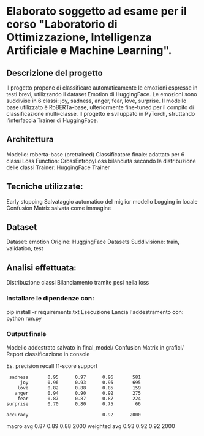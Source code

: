 <h1>Elaborato soggetto ad esame per il corso "Laboratorio di Ottimizzazione, Intelligenza Artificiale e Machine Learning".</h1>


<h2>Descrizione del progetto</h2>

<p>
Il progetto propone di classificare automaticamente le emozioni espresse in testi brevi, utilizzando il dataset Emotion di HuggingFace. 
Le emozioni sono suddivise in 6 classi: joy, sadness, anger, fear, love, surprise.
Il modello base utilizzato è RoBERTa-base, ulteriormente fine-tuned per il compito di classificazione multi-classe. 
Il progetto è sviluppato in PyTorch, sfruttando l’interfaccia Trainer di HuggingFace.
</p>

<h2>Architettura</h2>
<p>
Modello: roberta-base (pretrained)
Classificatore finale: adattato per 6 classi
Loss Function: CrossEntropyLoss bilanciata secondo la distribuzione delle classi
Trainer: HuggingFace Trainer
</p>


<h2>Tecniche utilizzate:</h2>
<p>
Early stopping
Salvataggio automatico del miglior modello
Logging in locale
Confusion Matrix salvata come immagine
</p>

<h2>Dataset</h2>
<p>
Dataset: emotion
Origine: HuggingFace Datasets
Suddivisione: train, validation, test
</p>

<h2>Analisi effettuata:</h2>
<p>
Distribuzione classi
Bilanciamento tramite pesi nella loss
</p>



<h3>Installare le dipendenze con:</h3>
pip install -r requirements.txt


</h3>Esecuzione</h3>
Lancia l'addestramento con:
python run.py

<h3>Output finale</h3>
Modello addestrato salvato in final_model/
Confusion Matrix in grafici/
Report classificazione in console

Es.
              precision    recall  f1-score   support

     sadness       0.95      0.97      0.96       581
         joy       0.96      0.93      0.95       695
        love       0.82      0.88      0.85       159
       anger       0.94      0.90      0.92       275
        fear       0.87      0.87      0.87       224
    surprise       0.70      0.80      0.75        66

    accuracy                           0.92      2000
   macro avg       0.87      0.89      0.88      2000
weighted avg       0.93      0.92      0.92      2000